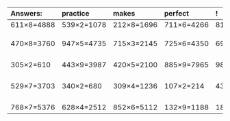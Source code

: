| Answers: | practice | makes | perfect | ! |
| :--- | :--- | :--- | :--- | :--- |
| 611×8=4888 | 539×2=1078 | 212×8=1696 | 711×6=4266 | 818×8=6544 | 
|   |   |   |   |   | 
|   |   |   |   |   | 
|   |   |   |   |   | 
| 470×8=3760 | 947×5=4735 | 715×3=2145 | 725×6=4350 | 692×4=2768 | 
|   |   |   |   |   | 
|   |   |   |   |   | 
|   |   |   |   |   | 
|   |   |   |   |   | 
| 305×2=610 | 443×9=3987 | 420×5=2100 | 885×9=7965 | 984×2=1968 | 
|   |   |   |   |   | 
|   |   |   |   |   | 
|   |   |   |   |   | 
|   |   |   |   |   | 
| 529×7=3703 | 340×2=680 | 309×4=1236 | 107×2=214 | 436×7=3052 | 
|   |   |   |   |   | 
|   |   |   |   |   | 
|   |   |   |   |   | 
|   |   |   |   |   | 
| 768×7=5376 | 628×4=2512 | 852×6=5112 | 132×9=1188 | 185×5=925 | 
